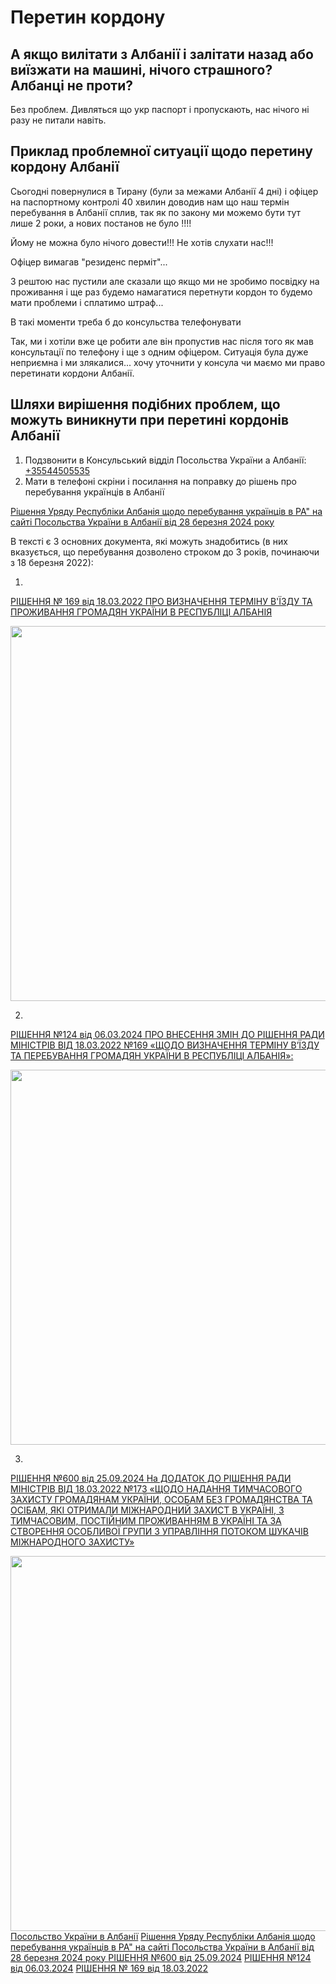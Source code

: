 # Перетин кордону

## А якщо вилітати з Албанії і залітати назад або виїзжати на машині, нічого страшного? Албанці не проти?

Без проблем. Дивляться що укр паспорт і пропускають, нас нічого ні разу не питали навіть.

## Приклад проблемної ситуації щодо перетину кордону Албанії

Сьогодні повернулися в Тирану (були за межами Албанії 4 дні) і офіцер на паспортному контролі 40
хвилин доводив нам що наш термін перебування в Албанії сплив, так як по закону ми можемо бути тут
лише 2 роки, а нових постанов не було !!!!

Йому не можна було нічого довести!!! Не хотів слухати нас!!!

Офіцер вимагав "резиденс перміт"...

З рештою нас пустили але сказали що якщо ми не зробимо посвідку на проживання і ще раз будемо
намагатися перетнути кордон то будемо мати проблеми і сплатимо штраф...

В такі моменти треба б до консульства телефонувати

Так, ми і хотіли вже це робити але він пропустив нас після того як мав консультації по телефону і ще з
одним офіцером. Ситуація була дуже неприємна і ми злякалися... хочу уточнити у консула чи маємо ми
право перетинати кордони Албанії.

## Шляхи вирішення подібних проблем, що можуть виникнути при перетині кордонів Албанії

1. Подзвонити в Консульський відділ Посольства України а Албанії: <a href="tel:+35544505535">+35544505535</a>
2. Мати в телефоні скріни і посилання на поправку до рішень про перебування українців в
   Албанії

<a href="https://albania.mfa.gov.ua/news/uryad-ra-prijnyav-rishennya-shchodo-ukrayinciv">
Рішення Уряду Республіки Албанія щодо перебування українців в РА" на сайті Посольства України в Албанії від 28 березня 2024 року
</a>

В тексті є 3 основних документа, які можуть знадобитись (в них вказується, що перебування
дозволено строком до 3 років, починаючи з 18 березня 2022):

1. <a href="https://qbz.gov.al/eli/vendim/2022/03/18/169/5c497ae3-c076-4d3b-8f75-01e379bb3b49;q=169">
РІШЕННЯ № 169 від 18.03.2022 ПРО ВИЗНАЧЕННЯ ТЕРМІНУ В'ЇЗДУ ТА ПРОЖИВАННЯ
   ГРОМАДЯН УКРАЇНИ В РЕСПУБЛІЦІ АЛБАНІЯ</a>

<img src="vendim-169.png" width="600"/>

2. <a href="https://qbz.gov.al/eli/vendim/2024/03/06/124/16ad28bb-bc10-4ce1-a45a-1d1e3419e1d1;q=ukraine">
РІШЕННЯ №124 від 06.03.2024 ПРО ВНЕСЕННЯ ЗМІН ДО РІШЕННЯ РАДИ МІНІСТРІВ ВІД
18.03.2022 №169 «ЩОДО ВИЗНАЧЕННЯ ТЕРМІНУ В’ЇЗДУ ТА ПЕРЕБУВАННЯ ГРОМАДЯН УКРАЇНИ
В РЕСПУБЛІЦІ АЛБАНІЯ»:
</a>

<img src="vendim-124.png" width="600"/>

3. <a href="https://qbz.gov.al/eli/vendim/2024/09/25/600/bf400c8f-19f3-411a-a291-89c8d367647f;q=ukrai%5C">
РІШЕННЯ №600 від 25.09.2024 На ДОДАТОК ДО РІШЕННЯ РАДИ МІНІСТРІВ ВІД 18.03.2022 №173 «ЩОДО НАДАННЯ ТИМЧАСОВОГО ЗАХИСТУ ГРОМАДЯНАМ УКРАЇНИ, ОСОБАМ БЕЗ ГРОМАДЯНСТВА ТА ОСІБАМ, ЯКІ ОТРИМАЛИ МІЖНАРОДНИЙ ЗАХИСТ В УКРАЇНІ, З ТИМЧАСОВИМ, ПОСТІЙНИМ ПРОЖИВАННЯМ В УКРАЇНІ ТА ЗА СТВОРЕННЯ ОСОБЛИВОЇ ГРУПИ З УПРАВЛІННЯ ПОТОКОМ ШУКАЧІВ МІЖНАРОДНОГО ЗАХИСТУ»
</a>

<img src="vendim-600.png" width="600"/>


<seealso>
   <category ref="embassy">
      <a href="https://albania.mfa.gov.ua/">Посольство України в Албанії</a>
      <a href="https://albania.mfa.gov.ua/news/uryad-ra-prijnyav-rishennya-shchodo-ukrayinciv">
         Рішення Уряду Республіки Албанія щодо перебування українців в РА" на сайті Посольства України в Албанії від 28 березня 2024 року
      </a>
   </category>
   <category ref="legal">
      <a href="https://qbz.gov.al/eli/vendim/2024/09/25/600/bf400c8f-19f3-411a-a291-89c8d367647f;q=ukrai%5C">РІШЕННЯ №600 від 25.09.2024</a>
      <a href="https://qbz.gov.al/eli/vendim/2024/03/06/124/16ad28bb-bc10-4ce1-a45a-1d1e3419e1d1;q=ukraine">РІШЕННЯ №124 від 06.03.2024</a>
      <a href="https://qbz.gov.al/eli/vendim/2022/03/18/169/5c497ae3-c076-4d3b-8f75-01e379bb3b49;q=169">РІШЕННЯ № 169 від 18.03.2022</a>
   </category>
</seealso>